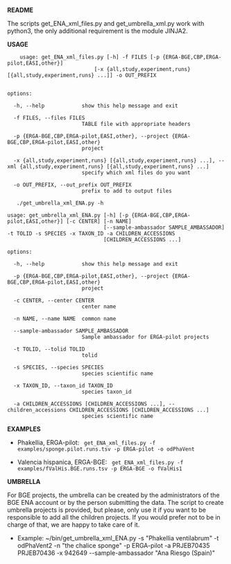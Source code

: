 **README**

The scripts get_ENA_xml_files.py and get_umbrella_xml.py work with python3, the only additional requirement is the module JINJA2. 

**USAGE**

```
    usage: get_ENA_xml_files.py [-h] -f FILES [-p {ERGA-BGE,CBP,ERGA-pilot,EASI,other}]
                            [-x {all,study,experiment,runs} [{all,study,experiment,runs} ...]] -o OUT_PREFIX


options:

  -h, --help            show this help message and exit

  -f FILES, --files FILES
                        TABLE file with appropriate headers

  -p {ERGA-BGE,CBP,ERGA-pilot,EASI,other}, --project {ERGA-BGE,CBP,ERGA-pilot,EASI,other}
                        project

  -x {all,study,experiment,runs} [{all,study,experiment,runs} ...], --xml {all,study,experiment,runs} [{all,study,experiment,runs} ...]
                        specify which xml files do you want

  -o OUT_PREFIX, --out_prefix OUT_PREFIX
                        prefix to add to output files
```


```
   ./get_umbrella_xml_ENA.py -h

usage: get_umbrella_xml_ENA.py [-h] [-p {ERGA-BGE,CBP,ERGA-pilot,EASI,other}] [-c CENTER] [-n NAME]
                               [--sample-ambassador SAMPLE_AMBASSADOR] -t TOLID -s SPECIES -x TAXON_ID -a CHILDREN_ACCESSIONS
                               [CHILDREN_ACCESSIONS ...]

options:

  -h, --help            show this help message and exit

  -p {ERGA-BGE,CBP,ERGA-pilot,EASI,other}, --project {ERGA-BGE,CBP,ERGA-pilot,EASI,other}
                        project

  -c CENTER, --center CENTER
                        center name

  -n NAME, --name NAME  common name

  --sample-ambassador SAMPLE_AMBASSADOR
                        Sample ambassador for ERGA-pilot projects

  -t TOLID, --tolid TOLID
                        tolid

  -s SPECIES, --species SPECIES
                        species scientific name

  -x TAXON_ID, --taxon_id TAXON_ID
                        species taxon_id

  -a CHILDREN_ACCESSIONS [CHILDREN_ACCESSIONS ...], --children_accessions CHILDREN_ACCESSIONS [CHILDREN_ACCESSIONS ...]
                        species scientific name

```

**EXAMPLES**

- Phakellia, ERGA-pilot:
`` get_ENA_xml_files.py -f examples/sponge.pilot.runs.tsv -p ERGA-pilot -o odPhaVent``

- Valencia hispanica, ERGA-BGE:
``  get_ENA_xml_files.py -f examples/fValHis.BGE.runs.tsv -p ERGA-BGE -o fValHis1 ``

**UMBRELLA**

For BGE projects, the umbrella can be created by the administrators of the BGE ENA account or by the person submitting the data. The script to create umbrella projects is provided, but please, only use it if you want to be responsible to add all the children projects. If you would prefer not to be in charge of that, we are happy to take care of it. 

- Example: ~/bin/get_umbrella_xml_ENA.py -s "Phakellia ventilabrum" -t odPhaVent2 -n "the chalice sponge"  -p ERGA-pilot -a PRJEB70435 PRJEB70436 -x 942649 --sample-ambassador "Ana Riesgo (Spain)"


